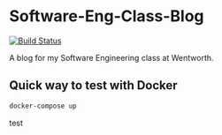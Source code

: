 # Software-Eng-Class-Blog
[![Build Status](https://ci.andrewmellen.org/api/badges/mellena1/Software-Eng-Class-Blog/status.svg)](https://ci.andrewmellen.org/mellena1/Software-Eng-Class-Blog)

A blog for my Software Engineering class at Wentworth.

## Quick way to test with Docker
```bash
docker-compose up
```

test
